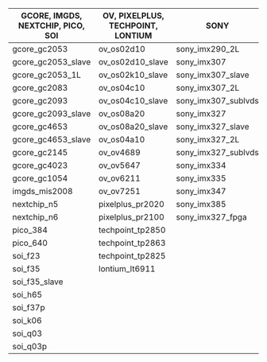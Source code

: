 | **GCORE, IMGDS, NEXTCHIP, PICO, SOI** | **OV, PIXELPLUS, TECHPOINT, LONTIUM** | **SONY**            | **SMS**             |
| ------------------------------------- | ------------------------------------- | ------------------- | ------------------- |
| gcore_gc2053                          | ov_os02d10                            | sony_imx290_2L      | sms_sc035hgs        |
| gcore_gc2053_slave                    | ov_os02d10_slave                      | sony_imx307         | sms_sc200ai         |
| gcore_gc2053_1L                       | ov_os02k10_slave                      | sony_imx307_slave   | sms_sc401ai         |
| gcore_gc2083                          | ov_os04c10                            | sony_imx307_2L      | sms_sc850sl         |
| gcore_gc2093                          | ov_os04c10_slave                      | sony_imx307_sublvds | sms_sc3335          |
| gcore_gc2093_slave                    | ov_os08a20                            | sony_imx327         | sms_sc3335_slave    |
| gcore_gc4653                          | ov_os08a20_slave                      | sony_imx327_slave   | sms_sc3336          |
| gcore_gc4653_slave                    | ov_os04a10                            | sony_imx327_2L      | sms_sc4210          |
| gcore_gc2145                          | ov_ov4689                             | sony_imx327_sublvds | sms_sc8238          |
| gcore_gc4023                          | ov_ov5647                             | sony_imx334         | sms_sc5336_2L       |
| gcore_gc1054                          | ov_ov6211                             | sony_imx335         | sms_sc501ai_2L      |
| imgds_mis2008                         | ov_ov7251                             | sony_imx347         | sms_sc301iot        |
| nextchip_n5                           | pixelplus_pr2020                      | sony_imx385         | sms_sc500ai         |
| nextchip_n6                           | pixelplus_pr2100                      | sony_imx327_fpga    | sms_sc035gs         |
| pico_384                              | techpoint_tp2850                      |                     | sms_sc035gs_1L      |
| pico_640                              | techpoint_tp2863                      |                     | sms_sc1346_1L       |
| soi_f23                               | techpoint_tp2825                      |                     | sms_sc1346_1L_slave |
| soi_f35                               | lontium_lt6911                        |                     | sms_sc2331_1L       |
| soi_f35_slave                         |                                       |                     | sms_sc2335          |
| soi_h65                               |                                       |                     | sms_sc2336          |
| soi_f37p                              |                                       |                     | sms_sc2336p         |
| soi_k06                               |                                       |                     | sms_sc4336          |
| soi_q03                               |                                       |                     | sms_sc4336p         |
| soi_q03p                              |                                       |                     | sms_sc3332          |